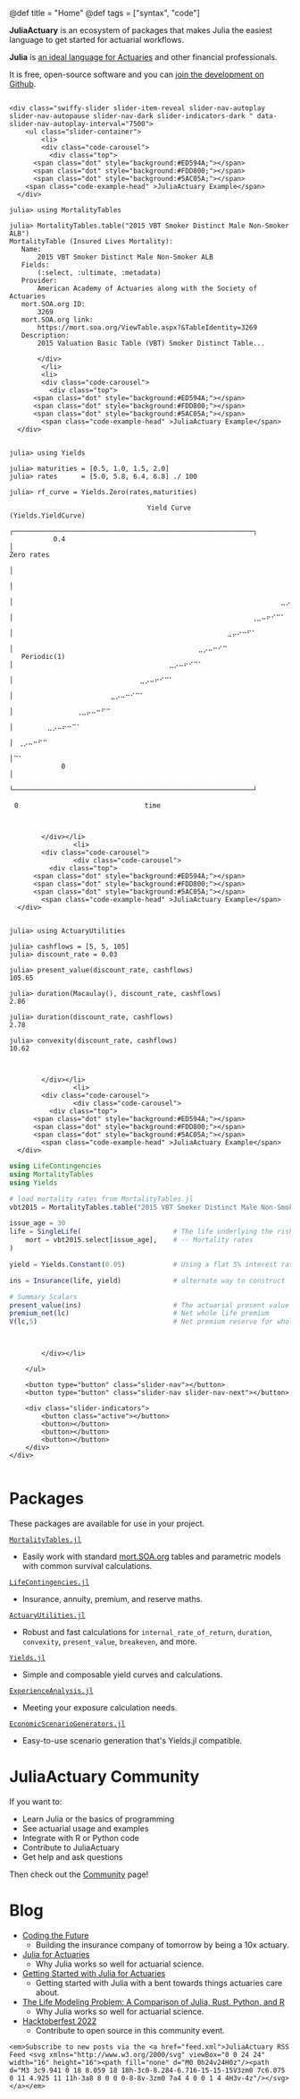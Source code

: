 @def title = "Home"
@def tags = ["syntax", "code"]

<!-- =============================
     ABOUT
    ============================== -->
**JuliaActuary** is an ecosystem of packages that makes Julia the easiest language to get started for actuarial workflows.

**Julia** is [an ideal language for Actuaries](/blog/julia-actuaries/) and other financial professionals.


It is free, open-source software and you can [join the development on Github](https://github.com/JuliaActuary/).

~~~

<div class="swiffy-slider slider-item-reveal slider-nav-autoplay slider-nav-autopause slider-nav-dark slider-indicators-dark " data-slider-nav-autoplay-interval="7500">
    <ul class="slider-container">
        <li>
        <div class="code-carousel">
          <div class="top">
      <span class="dot" style="background:#ED594A;"></span>
      <span class="dot" style="background:#FDD800;"></span>
      <span class="dot" style="background:#5AC05A;"></span>
    <span class="code-example-head" >JuliaActuary Example</span>
  </div>
~~~

```julia-repl
julia> using MortalityTables

julia> MortalityTables.table("2015 VBT Smoker Distinct Male Non-Smoker ALB")
MortalityTable (Insured Lives Mortality):
   Name:
       2015 VBT Smoker Distinct Male Non-Smoker ALB
   Fields:
       (:select, :ultimate, :metadata)
   Provider:
       American Academy of Actuaries along with the Society of Actuaries
   mort.SOA.org ID:
       3269
   mort.SOA.org link:
       https://mort.soa.org/ViewTable.aspx?&TableIdentity=3269
   Description:
       2015 Valuation Basic Table (VBT) Smoker Distinct Table...
```

~~~
       </div>
        </li>
        <li>
        <div class="code-carousel">
          <div class="top">
      <span class="dot" style="background:#ED594A;"></span>
      <span class="dot" style="background:#FDD800;"></span>
      <span class="dot" style="background:#5AC05A;"></span>
        <span class="code-example-head" >JuliaActuary Example</span>
  </div>

~~~

```julia-repl

julia> using Yields

julia> maturities = [0.5, 1.0, 1.5, 2.0]
julia> rates      = [5.0, 5.8, 6.4, 6.8] ./ 100

julia> rf_curve = Yields.Zero(rates,maturities)

               ⠀⠀⠀⠀⠀⠀⠀⠀⠀⠀⠀⠀⠀⠀⠀⠀Yield Curve (Yields.YieldCurve)⠀⠀⠀⠀⠀⠀⠀⠀⠀⠀⠀⠀⠀⠀⠀
               ┌────────────────────────────────────────────────────────────┐
           0.4 │⠀⠀⠀⠀⠀⠀⠀⠀⠀⠀⠀⠀⠀⠀⠀⠀⠀⠀⠀⠀⠀⠀⠀⠀⠀⠀⠀⠀⠀⠀⠀⠀⠀⠀⠀⠀⠀⠀⠀⠀⠀⠀⠀⠀⠀⠀⠀⠀⠀⠀⠀⠀⠀⠀⠀⠀⠀⠀⠀⠀│ Zero rates
               │⠀⠀⠀⠀⠀⠀⠀⠀⠀⠀⠀⠀⠀⠀⠀⠀⠀⠀⠀⠀⠀⠀⠀⠀⠀⠀⠀⠀⠀⠀⠀⠀⠀⠀⠀⠀⠀⠀⠀⠀⠀⠀⠀⠀⠀⠀⠀⠀⠀⠀⠀⠀⠀⠀⠀⠀⠀⠀⠀⠀│
               │⠀⠀⠀⠀⠀⠀⠀⠀⠀⠀⠀⠀⠀⠀⠀⠀⠀⠀⠀⠀⠀⠀⠀⠀⠀⠀⠀⠀⠀⠀⠀⠀⠀⠀⠀⠀⠀⠀⠀⠀⠀⠀⠀⠀⠀⠀⠀⠀⠀⠀⠀⠀⠀⠀⠀⠀⠀⠀⠀⠀│
               │⠀⠀⠀⠀⠀⠀⠀⠀⠀⠀⠀⠀⠀⠀⠀⠀⠀⠀⠀⠀⠀⠀⠀⠀⠀⠀⠀⠀⠀⠀⠀⠀⠀⠀⠀⠀⠀⠀⠀⠀⠀⠀⠀⠀⠀⠀⠀⠀⠀⠀⠀⠀⠀⠀⠀⣀⡠⠤⠒⠋│
               │⠀⠀⠀⠀⠀⠀⠀⠀⠀⠀⠀⠀⠀⠀⠀⠀⠀⠀⠀⠀⠀⠀⠀⠀⠀⠀⠀⠀⠀⠀⠀⠀⠀⠀⠀⠀⠀⠀⠀⠀⠀⠀⠀⠀⠀⠀⠀⠀⠀⢀⣀⠤⠖⠊⠉⠁⠀⠀⠀⠀│
               │⠀⠀⠀⠀⠀⠀⠀⠀⠀⠀⠀⠀⠀⠀⠀⠀⠀⠀⠀⠀⠀⠀⠀⠀⠀⠀⠀⠀⠀⠀⠀⠀⠀⠀⠀⠀⠀⠀⠀⠀⠀⠀⠀⠀⣀⡤⠔⠒⠋⠁⠀⠀⠀⠀⠀⠀⠀⠀⠀⠀│
               │⠀⠀⠀⠀⠀⠀⠀⠀⠀⠀⠀⠀⠀⠀⠀⠀⠀⠀⠀⠀⠀⠀⠀⠀⠀⠀⠀⠀⠀⠀⠀⠀⠀⠀⠀⠀⠀⠀⣀⡠⠤⠒⠊⠉⠀⠀⠀⠀⠀⠀⠀⠀⠀⠀⠀⠀⠀⠀⠀⠀│
   Periodic(1) │⠀⠀⠀⠀⠀⠀⠀⠀⠀⠀⠀⠀⠀⠀⠀⠀⠀⠀⠀⠀⠀⠀⠀⠀⠀⠀⠀⠀⠀⠀⠀⠀⣀⡠⠤⠖⠊⠉⠁⠀⠀⠀⠀⠀⠀⠀⠀⠀⠀⠀⠀⠀⠀⠀⠀⠀⠀⠀⠀⠀│
               │⠀⠀⠀⠀⠀⠀⠀⠀⠀⠀⠀⠀⠀⠀⠀⠀⠀⠀⠀⠀⠀⠀⠀⠀⠀⠀⣀⡠⠤⠖⠊⠉⠁⠀⠀⠀⠀⠀⠀⠀⠀⠀⠀⠀⠀⠀⠀⠀⠀⠀⠀⠀⠀⠀⠀⠀⠀⠀⠀⠀│
               │⠀⠀⠀⠀⠀⠀⠀⠀⠀⠀⠀⠀⠀⠀⠀⠀⠀⠀⠀⠀⣀⡠⠤⠒⠊⠉⠁⠀⠀⠀⠀⠀⠀⠀⠀⠀⠀⠀⠀⠀⠀⠀⠀⠀⠀⠀⠀⠀⠀⠀⠀⠀⠀⠀⠀⠀⠀⠀⠀⠀│
               │⠀⠀⠀⠀⠀⠀⠀⠀⠀⠀⠀⠀⠀⢀⣀⡤⠤⠒⠋⠉⠀⠀⠀⠀⠀⠀⠀⠀⠀⠀⠀⠀⠀⠀⠀⠀⠀⠀⠀⠀⠀⠀⠀⠀⠀⠀⠀⠀⠀⠀⠀⠀⠀⠀⠀⠀⠀⠀⠀⠀│
               │⠀⠀⠀⠀⠀⠀⠀⣀⡠⠤⠖⠒⠉⠁⠀⠀⠀⠀⠀⠀⠀⠀⠀⠀⠀⠀⠀⠀⠀⠀⠀⠀⠀⠀⠀⠀⠀⠀⠀⠀⠀⠀⠀⠀⠀⠀⠀⠀⠀⠀⠀⠀⠀⠀⠀⠀⠀⠀⠀⠀│
               │⠀⢀⡠⠤⠒⠋⠉⠀⠀⠀⠀⠀⠀⠀⠀⠀⠀⠀⠀⠀⠀⠀⠀⠀⠀⠀⠀⠀⠀⠀⠀⠀⠀⠀⠀⠀⠀⠀⠀⠀⠀⠀⠀⠀⠀⠀⠀⠀⠀⠀⠀⠀⠀⠀⠀⠀⠀⠀⠀⠀│
               │⠉⠁⠀⠀⠀⠀⠀⠀⠀⠀⠀⠀⠀⠀⠀⠀⠀⠀⠀⠀⠀⠀⠀⠀⠀⠀⠀⠀⠀⠀⠀⠀⠀⠀⠀⠀⠀⠀⠀⠀⠀⠀⠀⠀⠀⠀⠀⠀⠀⠀⠀⠀⠀⠀⠀⠀⠀⠀⠀⠀│
             0 │⠀⠀⠀⠀⠀⠀⠀⠀⠀⠀⠀⠀⠀⠀⠀⠀⠀⠀⠀⠀⠀⠀⠀⠀⠀⠀⠀⠀⠀⠀⠀⠀⠀⠀⠀⠀⠀⠀⠀⠀⠀⠀⠀⠀⠀⠀⠀⠀⠀⠀⠀⠀⠀⠀⠀⠀⠀⠀⠀⠀│
               └────────────────────────────────────────────────────────────┘
               ⠀0⠀⠀⠀⠀⠀⠀⠀⠀⠀⠀⠀⠀⠀⠀⠀⠀⠀⠀⠀⠀⠀⠀⠀⠀⠀⠀time⠀⠀⠀⠀⠀⠀⠀⠀⠀⠀⠀⠀⠀⠀⠀⠀⠀⠀⠀⠀⠀⠀⠀⠀⠀⠀⠀30⠀
```

~~~


        </div></li>
                <li>
        <div class="code-carousel">
                <div class="code-carousel">
          <div class="top">
      <span class="dot" style="background:#ED594A;"></span>
      <span class="dot" style="background:#FDD800;"></span>
      <span class="dot" style="background:#5AC05A;"></span>
        <span class="code-example-head" >JuliaActuary Example</span>
  </div>
~~~

```julia-repl

julia> using ActuaryUtilities

julia> cashflows = [5, 5, 105]
julia> discount_rate = 0.03

julia> present_value(discount_rate, cashflows)           
105.65

julia> duration(Macaulay(), discount_rate, cashflows)    
2.86

julia> duration(discount_rate, cashflows)                
2.78

julia> convexity(discount_rate, cashflows)               
10.62
```

~~~


        </div></li>
                <li>
        <div class="code-carousel">
                <div class="code-carousel">
          <div class="top">
      <span class="dot" style="background:#ED594A;"></span>
      <span class="dot" style="background:#FDD800;"></span>
      <span class="dot" style="background:#5AC05A;"></span>
        <span class="code-example-head" >JuliaActuary Example</span>
  </div>
~~~

```julia
using LifeContingencies
using MortalityTables
using Yields

# load mortality rates from MortalityTables.jl
vbt2015 = MortalityTables.table("2015 VBT Smoker Distinct Male Non-Smoker ALB")

issue_age = 30
life = SingleLife(                       # The life underlying the risk
    mort = vbt2015.select[issue_age],    # -- Mortality rates
)

yield = Yields.Constant(0.05)            # Using a flat 5% interest rate

ins = Insurance(life, yield)             # alternate way to construct

# Summary Scalars
present_value(ins)                       # The actuarial present value
premium_net(lc)                          # Net whole life premium 
V(lc,5)                                  # Net premium reserve for whole life insurance at time 5
```

~~~


        </div></li>

    </ul>

    <button type="button" class="slider-nav"></button>
    <button type="button" class="slider-nav slider-nav-next"></button>

    <div class="slider-indicators">
        <button class="active"></button>
        <button></button>
        <button></button>
        <button></button>
    </div>
</div>
    
~~~

<!-- =============================
     PACKAGES
     ============================== -->
# Packages

These packages are available for use in your project.

[`MortalityTables.jl`](/packages/#mortalitytablesjl)
  - Easily work with standard [mort.SOA.org](https://mort.soa.org/) tables and parametric models with common survival calculations.

[`LifeContingencies.jl`](/packages/#lifecontingenciesjl)
- Insurance, annuity, premium, and reserve maths.

[`ActuaryUtilities.jl`](/packages/#actuaryutilitiesjl)
- Robust and fast calculations for `internal_rate_of_return`, `duration`, `convexity`, `present_value`, `breakeven`, and more. 

[`Yields.jl`](/packages/#yieldsjl)
- Simple and composable yield curves and calculations.

[`ExperienceAnalysis.jl`](/packages/#experienceanalysisjl)
- Meeting your exposure calculation needs.

[`EconomicScenarioGenerators.jl`](/packages/#economicscenariogeneratorsjl)
- Easy-to-use scenario generation that's Yields.jl compatible.

# JuliaActuary Community

If you want to:

- Learn Julia or the basics of programming
- See actuarial usage and examples
- Integrate with R or Python code
- Contribute to JuliaActuary
- Get help and ask questions

Then check out the [Community](/community) page!

# Blog

- [Coding the Future](/blog/coding-for-the-future/)
  - Building the insurance company of tomorrow by being a 10x actuary.
- [Julia for Actuaries](/blog/julia-actuaries/) 
  - Why Julia works so well for actuarial science. 
- [Getting Started with Julia for Actuaries](/blog/julia-getting-started-actuaries/)
  - Getting started with Julia with a bent towards things actuaries care about.
- [The Life Modeling Problem: A Comparison of Julia, Rust, Python, and R](/blog/life-modeling-problem/) 
  - Why Julia works so well for actuarial science.
- [Hacktoberfest 2022](/blog/hacktoberfest2022/)
  - Contribute to open source in this community event.


~~~
<em>Subscribe to new posts via the <a href="feed.xml">JuliaActuary RSS Feed <svg xmlns="http://www.w3.org/2000/svg" viewBox="0 0 24 24" width="16" height="16"><path fill="none" d="M0 0h24v24H0z"/><path d="M3 3c9.941 0 18 8.059 18 18h-3c0-8.284-6.716-15-15-15V3zm0 7c6.075 0 11 4.925 11 11h-3a8 8 0 0 0-8-8v-3zm0 7a4 4 0 0 1 4 4H3v-4z"/></svg></a></em>
~~~

